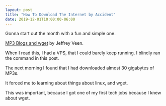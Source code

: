 ```yaml
---
layout: post
title: "How To Download The Internet by Accident"
date: 2019-12-01T10:00:00-06:00
---
```


Gonna start out the month with a fun and simple one.

[MP3 Blogs and wget](http://www.veen.com/jeff/archives/000573.html) by Jeffrey Veen.

When I read this, I had a VPS, that I could barely keep running. I blindly ran the command in this post.

The next morning I found that I had downloaded almost 30 gigabytes of MP3s.

It forced me to learning about things about linux, and wget.

This was important, because I got one of my first tech jobs because I knew about wget.
